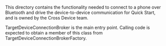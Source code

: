 This directory contains the functionality needed to connect to a phone over
Bluetooth and drive the device-to-device communication for Quick Start, and is
owned by the Cross Device team.

TargetDeviceConnectionBroker is the main entry point. Calling code is expected
to obtain a member of this class from TargetDeviceConnectionBrokerFactory.
